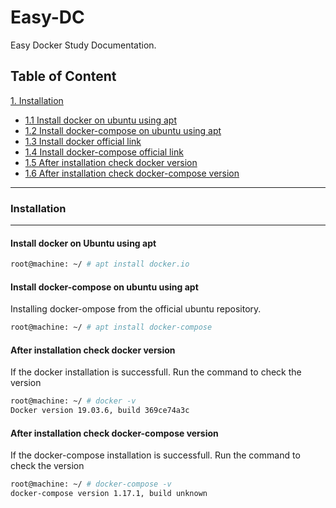 # Easy-DC
Easy Docker Study Documentation.

## Table of Content
[1. Installation](#installation)
- [1.1 Install docker on ubuntu using apt](#install-ubuntu)
- [1.2 Install docker-compose on ubuntu using apt](#install-ubuntu-dc)
- [1.3 Install docker official link](https://docs.docker.com/engine/install/)
- [1.4 Install docker-compose official link](https://docs.docker.com/compose/install/)
- [1.5 After installation check docker version](#install-version)
- [1.6 After installation check docker-compose version](#dc-install-version)


----------


### <a name='installation'>Installation</a>
-----
#### <a name='install-ubuntu'>Install docker on Ubuntu using apt</a>
```bash
root@machine: ~/ # apt install docker.io
```

#### <a name='install-ubuntu-dc'>Install docker-compose on ubuntu using apt</a>
Installing docker-ompose from the official ubuntu repository.
```bash
root@machine: ~/ # apt install docker-compose
```

#### <a name='install-version'>After installation check docker version</a>
If the docker installation is successfull. Run the command to check the version
```bash
root@machine: ~/ # docker -v
Docker version 19.03.6, build 369ce74a3c
```

#### <a name='dc-install-version'>After installation check docker-compose version</a>
If the docker-compose installation is successfull. Run the command to check the version
```bash
root@machine: ~/ # docker-compose -v
docker-compose version 1.17.1, build unknown
```

